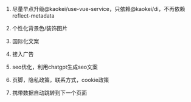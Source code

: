 1. 尽量早点升级@kaokei/use-vue-service，只依赖@kaokei/di，不再依赖reflect-metadata

2. 个性化背景色/装饰图片

3. 国际化文案

4. 接入广告

5. seo优化，利用chatgpt生成seo文案

6. 页脚，隐私政策，联系方式，cookie政策

7. 携带数据自动跳转到下一个页面
